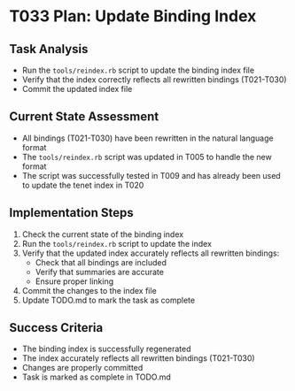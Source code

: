 # T033 Plan: Update Binding Index

## Task Analysis
- Run the `tools/reindex.rb` script to update the binding index file
- Verify that the index correctly reflects all rewritten bindings (T021-T030)
- Commit the updated index file

## Current State Assessment
- All bindings (T021-T030) have been rewritten in the natural language format
- The `tools/reindex.rb` script was updated in T005 to handle the new format
- The script was successfully tested in T009 and has already been used to update the tenet index in T020

## Implementation Steps
1. Check the current state of the binding index
2. Run the `tools/reindex.rb` script to update the index
3. Verify that the updated index accurately reflects all rewritten bindings:
   - Check that all bindings are included
   - Verify that summaries are accurate
   - Ensure proper linking
4. Commit the changes to the index file
5. Update TODO.md to mark the task as complete

## Success Criteria
- The binding index is successfully regenerated
- The index accurately reflects all rewritten bindings (T021-T030)
- Changes are properly committed
- Task is marked as complete in TODO.md